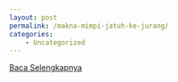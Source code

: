 ```yaml
---
layout: post
permalink: /makna-mimpi-jatuh-ke-jurang/
categories:
    - Uncategorized
---
```


[Baca Selengkapnya](/04)